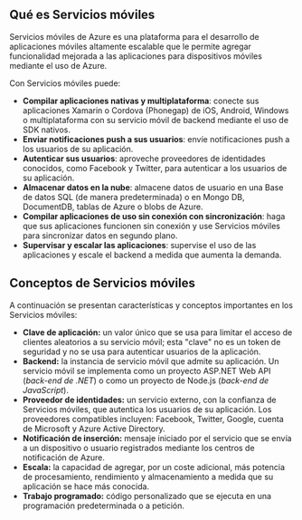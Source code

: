 ## <a name="what-is"></a>Qué es Servicios móviles

Servicios móviles de Azure es una plataforma para el desarrollo de aplicaciones móviles altamente escalable que le permite agregar funcionalidad mejorada a las aplicaciones para dispositivos móviles mediante el uso de Azure.

Con Servicios móviles puede:

+ **Compilar aplicaciones nativas y multiplataforma**: conecte sus aplicaciones Xamarin o Cordova (Phonegap) de iOS, Android, Windows o multiplataforma con su servicio móvil de backend mediante el uso de SDK nativos.  
+ **Enviar notificaciones push a sus usuarios**: envíe notificaciones push a los usuarios de su aplicación.
+ **Autenticar sus usuarios**: aproveche proveedores de identidades conocidos, como Facebook y Twitter, para autenticar a los usuarios de su aplicación.
+ **Almacenar datos en la nube**: almacene datos de usuario en una Base de datos SQL (de manera predeterminada) o en Mongo DB, DocumentDB, tablas de Azure o blobs de Azure. 
+ **Compilar aplicaciones de uso sin conexión con sincronización**: haga que sus aplicaciones funcionen sin conexión y use Servicios móviles para sincronizar datos en segundo plano.
+ **Supervisar y escalar las aplicaciones**: supervise el uso de las aplicaciones y escale el backend a medida que aumenta la demanda. 

## <a name="concepts"> </a>Conceptos de Servicios móviles

A continuación se presentan características y conceptos importantes en los Servicios móviles:

+ **Clave de aplicación:** un valor único que se usa para limitar el acceso de clientes aleatorios a su servicio móvil; esta "clave" no es un token de seguridad y no se usa para autenticar usuarios de la aplicación.    
+ **Backend:** la instancia de servicio móvil que admite su aplicación. Un servicio móvil se implementa como un proyecto ASP.NET Web API (*back-end de .NET*) o como un proyecto de Node.js (*back-end de JavaScript*).
+ **Proveedor de identidades:** un servicio externo, con la confianza de Servicios móviles, que autentica los usuarios de su aplicación. Los proveedores compatibles incluyen: Facebook, Twitter, Google, cuenta de Microsoft y Azure Active Directory. 
+ **Notificación de inserción:** mensaje iniciado por el servicio que se envía a un dispositivo o usuario registrados mediante los centros de notificación de Azure.
+ **Escala:** la capacidad de agregar, por un coste adicional, más potencia de procesamiento, rendimiento y almacenamiento a medida que su aplicación se hace más conocida.
+ **Trabajo programado:** código personalizado que se ejecuta en una programación predeterminada o a petición.

<!---HONumber=August15_HO6-->